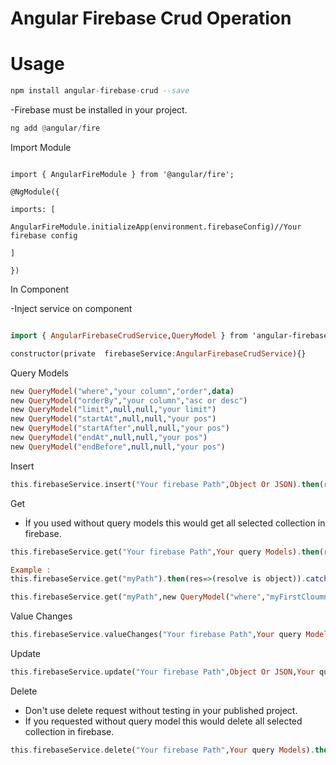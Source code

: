 # Angular Firebase Crud Operation
  

# Usage

```hs
npm install angular-firebase-crud --save
```

-Firebase must be installed in your project.
```hs
ng add @angular/fire
```

Import Module

```

import { AngularFireModule } from '@angular/fire';

@NgModule({

imports: [

AngularFireModule.initializeApp(environment.firebaseConfig)//Your firebase config

]

})

```

In Component

-Inject service on component
  ```hs

import { AngularFirebaseCrudService,QueryModel } from 'angular-firebase-crud';

constructor(private  firebaseService:AngularFirebaseCrudService){}
```

Query Models

```hs
new QueryModel("where","your column","order",data)
new QueryModel("orderBy","your column","asc or desc")
new QueryModel("limit",null,null,"your limit")
new QueryModel("startAt",null,null,"your pos")
new QueryModel("startAfter",null,null,"your pos")
new QueryModel("endAt",null,null,"your pos")
new QueryModel("endBefore",null,null,"your pos")
```

Insert
```hs
this.firebaseService.insert("Your firebase Path",Object Or JSON).then(res=>...).catch(err=>...);
```
Get

 - İf you used without query models this would get all selected collection in firebase.

```hs
this.firebaseService.get("Your firebase Path",Your query Models).then(res=>(resolve is object)...).catch(err=>...);

Example :
this.firebaseService.get("myPath").then(res=>(resolve is object)).catch(err=>...);

this.firebaseService.get("myPath",new QueryModel("where","myFirstCloumn","==",10),QueryModel("where","mySecondCloumn",">=",3),QueryModel("orderBy","myThirdCloumn","asc"),QueryModel("limit",null,null,3)).then(res=>(resolve is object)).catch(err=>...);
```

Value Changes
```hs
this.firebaseService.valueChanges("Your firebase Path",Your query Models).then(res=>(resolve is object)...).catch(err=>...);
```
Update
```hs
this.firebaseService.update("Your firebase Path",Object Or JSON,Your query Models).then(res=>...).catch(err=>...);
```
Delete

 - Don't use delete request without testing in your published project.
 - İf you requested without query model this would delete all selected collection in firebase.

```hs
this.firebaseService.delete("Your firebase Path",Your query Models).then(res=>...).catch(err=>...);
```